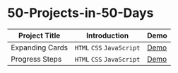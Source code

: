 # 50-Projects-in-50-Days

|Project Title|Introduction|Demo|
|---|---|---|
|Expanding Cards|`HTML` `CSS` `JavaScript`|[Demo](https://yangtzujou.github.io/50-Projects-in-50-Days/01-Expanding-Cards/)|
|Progress Steps|`HTML` `CSS` `JavaScript`|[Demo](https://yangtzujou.github.io/50-Projects-in-50-Days/02-Progress-Steps/)|
